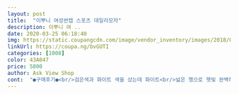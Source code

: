 ```yaml
---
layout: post 
title:  "이뿌니 여성썬캡 스포츠 데일리모자" 
description: 이뿌니 여 ..
date: 2020-03-25 06:18:40 
img: https://static.coupangcdn.com/image/vendor_inventory/images/2018/06/05/12/2/a55f3071-e605-4804-96a6-e090666981fc.jpg 
linkUrl: https://coupa.ng/bvGUTI 
categories: [1008] 
color: 43A047 
price: 5800 
author: Ask View Shop 
cont:  "●구매후기●<br/>검은색과 화이트 색을 샀는데 화이트<br/>넓은 챙으로 햇빛 완벽하게 차단되고<br/>모자 뒷면 후크부분이 조절가능한<br/>받아서 써보니 모델이 쓴 느낌이 아니네요 ㅠ 블랙 주문했는데 저승사자느낌.<br/>ㅜ 저에게만 안어울리는걸로 생각해야겠어요.<br/>.<br/> 모자 재질이나  딱히 나쁜건 없는거 같아여<br/>볼 근처도 다 가려주니 넘 좋고<br/>부수적으로 턱고정밴드로 탈부착 가능하구요<br/>사용감 최상입니다~~넘 잘삿어요<br/>생각했던 대로 화이트 선캡이  색이 더 예쁘고 얼굴이 깔끔해 보여요<br/>썬캡  뒤가 찍찍이가 아닌데도 잘 맞아요.<br/> 신기했어요.<br/> 챙도 넓어 자외선 차단이 잘 될것 같아요.<br/><br/>아주 부드러운  재질로 되있으며 고정도 잘되요 또한 모자 안쪽은 매쉬천으로<br/>여름에 저는 흰색 모자를 잘 쓰는데 얼굴을 가장 돋보이게 하는 색깔인 거 같아요<br/>요 선캡 디쟌이 밖으로 보이는 넑은 채은 화이트색이고 이마가 닿는 테두리부분은 검은색 으로 때가 잘 안타고 좋아요<br/>운전시 쓰는데 얼굴 많은부분 옆얼굴<br/>쾌적하네요<br/>화이트 썬캡!!<br/>화이트라 썻을때 얼굴이 깔끔해보이고<br/>환해보여요<br/>" 
---
```

